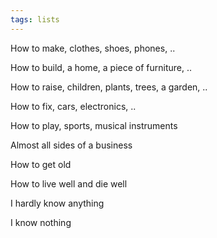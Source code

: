 ```yaml
---
tags: lists
---
```



How to make, clothes, shoes, phones, .. 

How to build, a home, a piece of furniture, ..

How to raise, children, plants, trees, a garden, ..

How to fix, cars, electronics, .. 

How to play, sports, musical instruments 

Almost all sides of a business 

How to get old 

How to live well and die well 

I hardly know anything

I know nothing
